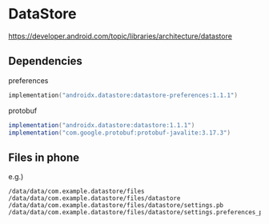 # DataStore #

<https://developer.android.com/topic/libraries/architecture/datastore>

## Dependencies ##

preferences

```kotlin
implementation("androidx.datastore:datastore-preferences:1.1.1")
```

protobuf

```groovy
implementation("androidx.datastore:datastore:1.1.1")
implementation("com.google.protobuf:protobuf-javalite:3.17.3")
```

## Files in phone ##

e.g.) 

```
/data/data/com.example.datastore/files
/data/data/com.example.datastore/files/datastore
/data/data/com.example.datastore/files/datastore/settings.pb
/data/data/com.example.datastore/files/datastore/settings.preferences_pb
```

